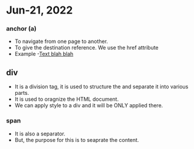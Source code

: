 # Jun-21, 2022

### anchor (a)
- To navigate from one page to another.
- To give the destination reference. We use the href attribute
- Example
-<a href="https://www.google.com">Text blah blah</a>

## div
- It is a division tag, it is used to structure the and separate it into various parts.
- It is used to oragnize the HTML document.
- We can apply style to a div and it will be ONLY applied there.

### span
- It is also a separator.
- But, the purpose for this is to seaprate the content.

